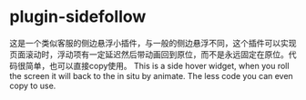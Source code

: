 # plugin-sidefollow
这是一个类似客服的侧边悬浮小插件，与一般的侧边悬浮不同，这个插件可以实现页面滚动时，浮动项有一定延迟然后带动画回到原位，而不是永远固定在原位。代码很简单，也可以直接copy使用。
This is a side hover widget, when you roll the screen it will back to the in situ by animate. The less code you can even copy to use.